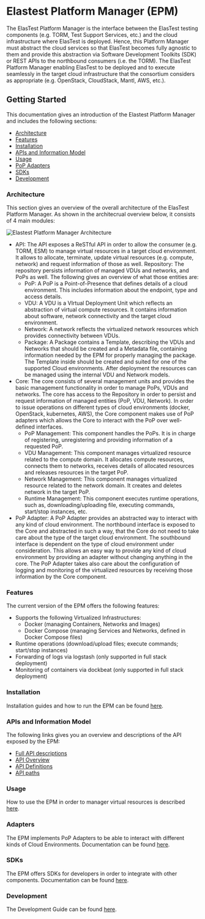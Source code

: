 # Elastest Platform Manager (EPM)

The ElasTest Platform Manager is the interface between the ElasTest testing components (e.g. TORM, Test Support Services, etc.) and the cloud infrastructure where ElasTest is deployed. Hence, this Platform Manager must abstract the cloud services so that ElasTest becomes fully agnostic to them and provide this abstraction via Software Development Toolkits (SDK) or REST APIs to the northbound consumers (i.e. the TORM). The ElasTest Platform Manager enabling ElasTest to be deployed and to execute seamlessly in the target cloud infrastructure that the consortium considers as appropriate (e.g. OpenStack, CloudStack, Mantl, AWS, etc.).

## Getting Started

This documentation gives an introduction of the Elastest Platform Manager and includes the following sections:

* [Architecture](#architecture)
* [Features](#features)
* [Installation](#installation)
* [APIs and Information Model](#apis-and-information-model)
* [Usage](#usage)
* [PoP Adapters](#adapters)
* [SDKs](#sdks)
* [Development](#development)

### Architecture
This section gives an overview of the overall architecture of the ElasTest Platform Manager. As shown in the architecrual overview below, it consists of 4 main modules:

![Elastest Platform Manager Architecture](imgs/epm-architecture.png)

* API: The API exposes a ReSTful API in order to allow the consumer (e.g. TORM, ESM) to manage virtual resources in a target cloud environment. It allows to allocate, terminate, update virtual resources (e.g. compute, network) and request information of those as well.
Repository: The repository persists information of managed VDUs and networks, and PoPs as well. The following gives an overview of what those entities are:
    * PoP: A PoP is a Point-of-Presence that defines details of a cloud environment. This includes information about the endpoint, type and access details.
    * VDU: A VDU is a VIrtual Deployment Unit which reflects an abstraction of virtual compute resources. It contains information about software, network connectivity and the target cloud environment.
    * Network: A network reflects the virtualized network resources which provides connectivity between VDUs.
    * Package: A Package contains a Template, describing the VDUs and Networks that should be created and a Metadata file, containing information needed by the EPM for properly managing the package. The Template inside should be created and suited for one of the supported Cloud environments. After deployment the resources can be managed using the internal VDU and Network models.
* Core: The core consists of several management units and provides the basic management functionality in order to manage PoPs, VDUs and networks. The core has access to the Repository in order to persist and request information of managed entities (PoP, VDU, Network). In order to issue operations on different types of cloud environments (docker, OpenStack, kubernetes, AWS), the Core component makes use of PoP adapters which allows the Core to interact with the PoP over well-defined interfaces.
    * PoP Management: This component handles the PoPs. It is in charge of registering, unregistering and providing information of a requested PoP. 
    * VDU Management: This component manages virtualized resource related to the compute domain. It allocates compute resources, connects them to networks, receives details of allocated resources and releases resources in the target PoP.
    * Network Management: This component manages virtualized resource related to the network domain. It creates and deletes network in the target PoP.
    * Runtime Management: This component executes runtime operations, such as, downloading/uploading file, executing commands, start/stop instances, etc.
* PoP Adapter: A PoP Adapter provides an abstracted way to interact with any kind of cloud environment. The northbound interface is exposed to the Core and abstracted in such a way, that the Core do not need to take care about the type of the target cloud environment. The southbound interface is dependent on the type of cloud environment under consideration. This allows an easy way to provide any kind of cloud environment by providing an adapter without changing anything in the core. The PoP Adapter takes also care about the configuration of logging and monitoring of the virtualized resources by receiving those information by the Core component.

### Features

The current version of the EPM offers the following features:

* Supports the following Virtualized Infrastructures:
    * Docker (managing Containers, Networks and Images)
    * Docker Compose (managing Services and Networks, defined in Docker Compose files)
* Runtime operations (download/upload files; execute commands; start/stop instances)
* Forwarding of logs via logstash (only supported in full stack deployment)
* Monitoring of containers via dockbeat (only supported in full stack deployment)

### Installation 

Installation guides and how to run the EPM can be found [here][installation_guide].

### APIs and Information Model

The following links gives you an overview and descriptions of the API exposed by the EPM:

* [Full API descriptions][api_online]
* [API Overview][api_overview]
* [API Definitions][api_definitions]
* [API paths][api_paths]

### Usage

How to use the EPM in order to manager virtual resources is described [here][usage_guide].

### Adapters

The EPM implements PoP Adapters to be able to interact with different kinds of Cloud Environments. Documentation can be found [here][adapters_guide].

### SDKs

The EPM offers SDKs for developers in order to integrate with other components. Documentation can be found [here][sdk_guide].

### Development

The Development Guide can be found [here][development_guide].

[installation_guide]: usage/installation.md
[usage_guide]: usage/usage.md
[sdk_guide]: usage/sdks.md
[adapters_guide]: usage/adapters.md
[api_online]: http://elastest.io/docs/api/epm/
[api_overview]: api/overview.md
[api_definitions]: api/definitions.md
[api_paths]: api/paths.md
[development_guide]: dev-docs.md


